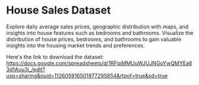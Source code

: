 # House Sales Dataset

Explore daily average sales prices, geographic distribution with maps, and insights into house features such as bedrooms and bathrooms. Visualize the distribution of house prices, bedrooms, and bathrooms to gain valuable insights into the housing market trends and preferences.

Here's the link to download the dataset: https://docs.google.com/spreadsheets/d/1RFjpMMUuWJUJNGoYwQMYEa63d1Auu3j_/edit?usp=sharing&ouid=112605916501977295854&rtpof=true&sd=true
